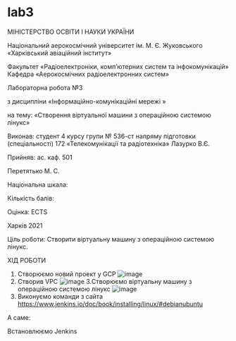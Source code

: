 # lab3
МІНІСТЕРСТВО ОСВІТИ І НАУКИ УКРАЇНИ

Національний аерокосмічний університет ім. М. Є. Жуковського «Харківський авіаційний інститут»

Факультет «Радіоелектроніки, комп’ютерних систем та інфокомунікацій» Кафедра «Аерокосмічних радіоелектронних систем»

Лабораторна робота №3

з дисципліни «Інформаційно-комунікаційні мережі »

на тему: «Створення віртуальної машини з операційною системою лінукс»

Виконав: студент 4 курсу групи № 536-ст напряму підготовки (спеціальності) 172 «Телекомунікації та радіотехніка» Лазурко В.Є.

Прийняв: ас. каф. 501

Перетятько М. С.

Національна шкала:

Кількість балів:

Оцінка: ECTS

Харків 2021

Ціль роботи: Створити віртуальну машину з операційною системою лінукс.

ХІД РОБОТИ

1. Cтворюємо новий проект у GCP
![image](https://user-images.githubusercontent.com/79759252/117306573-73695400-ae88-11eb-903a-76cd5af2e372.png)
2. Створив VPC
![image](https://user-images.githubusercontent.com/79759252/117307318-220d9480-ae89-11eb-81b1-a9234fe078ab.png)
3.Створюємо віртуальну машину з операційною системою лінукс
![image](https://user-images.githubusercontent.com/79759252/117307451-41a4bd00-ae89-11eb-8703-39be08e44968.png)
4. Виконуємо команди з сайта https://www.jenkins.io/doc/book/installing/linux/#debianubuntu

А саме:

Встановлюємо Jenkins

